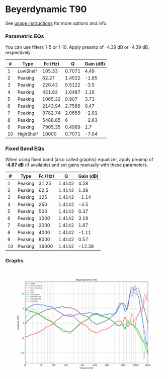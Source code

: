 # Beyerdynamic T90
See [usage instructions](https://github.com/jaakkopasanen/AutoEq#usage) for more options and info.

### Parametric EQs
You can use filters 1-5 or 1-10. Apply preamp of -4.39 dB or -4.39 dB, respectively.

|   # | Type      |   Fc (Hz) |      Q |   Gain (dB) |
|-----|-----------|-----------|--------|-------------|
|   1 | LowShelf  |    105.33 | 0.7071 |        4.49 |
|   2 | Peaking   |     62.27 | 1.4522 |       -1.65 |
|   3 | Peaking   |    220.43 | 0.5122 |       -3.5  |
|   4 | Peaking   |    451.82 | 1.6487 |        1.16 |
|   5 | Peaking   |   1065.32 | 0.907  |        3.73 |
|   6 | Peaking   |   2143.94 | 2.7586 |        0.47 |
|   7 | Peaking   |   3782.74 | 2.0659 |       -2.01 |
|   8 | Peaking   |   5488.85 | 6      |       -2.63 |
|   9 | Peaking   |   7905.35 | 0.4969 |        1.7  |
|  10 | HighShelf |  10000    | 0.7071 |       -7.04 |

### Fixed Band EQs
When using fixed band (also called graphic) equalizer, apply preamp of **-4.87 dB** (if available) and set gains manually with these parameters.

|   # | Type    |   Fc (Hz) |      Q |   Gain (dB) |
|-----|---------|-----------|--------|-------------|
|   1 | Peaking |     31.25 | 1.4142 |        4.58 |
|   2 | Peaking |     62.5  | 1.4142 |        1.39 |
|   3 | Peaking |    125    | 1.4142 |       -1.14 |
|   4 | Peaking |    250    | 1.4142 |       -3.5  |
|   5 | Peaking |    500    | 1.4142 |        0.37 |
|   6 | Peaking |   1000    | 1.4142 |        3.19 |
|   7 | Peaking |   2000    | 1.4142 |        1.67 |
|   8 | Peaking |   4000    | 1.4142 |       -1.11 |
|   9 | Peaking |   8000    | 1.4142 |        0.57 |
|  10 | Peaking |  16000    | 1.4142 |      -12.38 |

### Graphs
![](./Beyerdynamic%20T90.png)
